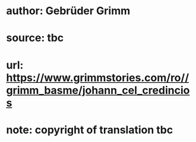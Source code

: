 # author: Gebrüder Grimm
# source: tbc
# url: https://www.grimmstories.com/ro//grimm_basme/johann_cel_credincios
# note: copyright of translation tbc


